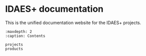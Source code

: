 # IDAES+ documentation

This is the unified documentation website for the IDAES+ projects.

```{toctree}
:maxdepth: 2
:caption: Contents

projects
products
```
